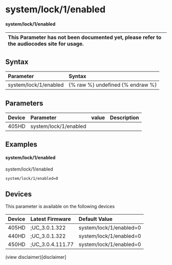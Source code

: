 ﻿---
description: system/lock/1/enabled
search:
    keywords: ['system','lock','1','enabled']
---

# system/lock/1/enabled

#### system/lock/1/enabled


| This Parameter has not been documented yet, please refer to the audiocodes site for usage.  |
| :--- |

## Syntax
| Parameter | Syntax |
| :--- | :--- |
|system/lock/1/enabled | {% raw %} undefined {% endraw %} |

## Parameters
|Device|Parameter|value|Description|
|:---|:---|:---|:---|
| 405HD | system/lock/1/enabled |  |  |

## Examples
#### system/lock/1/enabled

system/lock/1/enabled

```
system/lock/1/enabled=0
```

## Devices
This parameter is available on the following devices

| Device | Latest Firmware | Default Value |
|:---|:---|:---|
| 405HD | ;UC_3.0.1.322 | system/lock/1/enabled=0 
| 440HD | ;UC_3.0.1.322 | system/lock/1/enabled=0 
| 450HD | ;UC_3.0.4.111.77 | system/lock/1/enabled=0 

(view disclaimer)[disclaimer]
